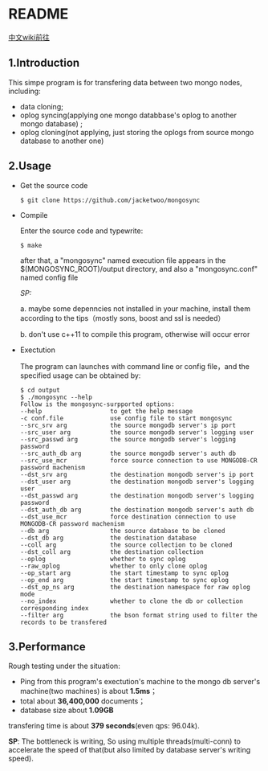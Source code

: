 # README

[中文wiki前往](https://github.com/Qihoo360/mongosync/wiki)

## 1.Introduction 

This simpe program is for transfering data between two mongo nodes, including:

* data cloning;
* oplog syncing(applying one mongo databbase's oplog to another mongo database) ;
* oplog cloning(not applying, just storing the oplogs from source mongo database to another one)

## 2.Usage

* Get the source code

  ```shell
  $ git clone https://github.com/jacketwoo/mongosync
  ```

* Compile

  Enter the source code and typewrite:

  ```shell
  $ make
  ```

  after that, a "mongosync" named execution file appears in the $(MONGOSYNC_ROOT)/output directory, and also a "mongosync.conf" named config file

  *SP:*

  a. maybe some depenncies not installed in your machine, install them according to the tips（mostly sons, boost and ssl is needed）

  b. don't use c++11 to compile this program, otherwise will occur error

* Exectution

  The program can launches with command line or config file，and the specified usage can be obtained by:

  ```shell
  $ cd output
  $ ./mongosync --help
  Follow is the mongosync-surpported options:
  --help                   to get the help message
  -c conf.file             use config file to start mongosync
  --src_srv arg            the source mongodb server's ip port
  --src_user arg           the source mongodb server's logging user
  --src_passwd arg         the source mongodb server's logging password
  --src_auth_db arg        the source mongodb server's auth db
  --src_use_mcr            force source connection to use MONGODB-CR password machenism
  --dst_srv arg            the destination mongodb server's ip port
  --dst_user arg           the destination mongodb server's logging user
  --dst_passwd arg         the destination mongodb server's logging password
  --dst_auth_db arg        the destination mongodb server's auth db
  --dst_use_mcr            force destination connection to use MONGODB-CR password machenism
  --db arg                 the source database to be cloned
  --dst_db arg             the destination database
  --coll arg               the source collection to be cloned
  --dst_coll arg           the destination collection
  --oplog                  whether to sync oplog
  --raw_oplog              whether to only clone oplog
  --op_start arg           the start timestamp to sync oplog
  --op_end arg             the start timestamp to sync oplog
  --dst_op_ns arg          the destination namespace for raw oplog mode
  --no_index               whether to clone the db or collection corresponding index
  --filter arg             the bson format string used to filter the records to be transfered
  ```

## 3.Performance

Rough testing under the situation:

* Ping from this program's exectution's machine to the mongo db server's machine(two machines) is about **1.5ms**；
* total about **36,400,000** documents；
* database size about **1.09GB**

transfering time is about **379 seconds**(even qps: 96.04k).

**SP**: The bottleneck is writing, So using multiple threads(multi-conn) to accelerate the speed of that(but also limited by database server's writing speed). 

 
